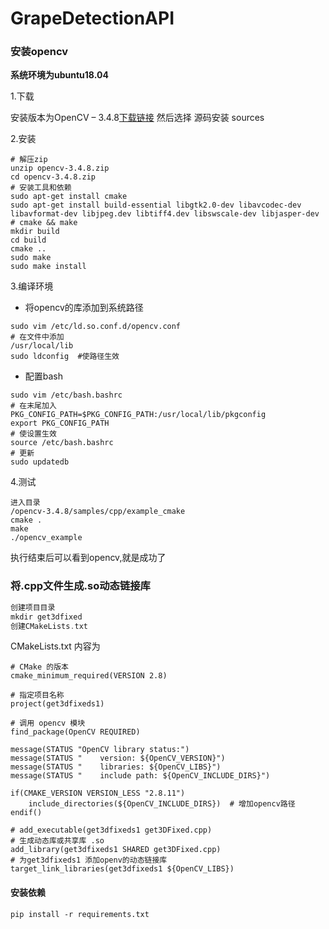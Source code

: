 # GrapeDetectionAPI

### 安装opencv

**系统环境为ubuntu18.04**

1.下载

安装版本为OpenCV – 3.4.8[下载链接](http://opencv.org/releases.html)
然后选择 源码安装 sources

2.安装
``` shell script
# 解压zip
unzip opencv-3.4.8.zip
cd opencv-3.4.8.zip
# 安装工具和依赖
sudo apt-get install cmake  
sudo apt-get install build-essential libgtk2.0-dev libavcodec-dev libavformat-dev libjpeg.dev libtiff4.dev libswscale-dev libjasper-dev
# cmake && make
mkdir build 
cd build
cmake ..
sudo make
sudo make install
```

3.编译环境

- 将opencv的库添加到系统路径
```shel script
sudo vim /etc/ld.so.conf.d/opencv.conf
# 在文件中添加
/usr/local/lib  
sudo ldconfig  #使路径生效
```

- 配置bash
```shell srcipt
sudo vim /etc/bash.bashrc 
# 在末尾加入
PKG_CONFIG_PATH=$PKG_CONFIG_PATH:/usr/local/lib/pkgconfig  
export PKG_CONFIG_PATH
# 使设置生效
source /etc/bash.bashrc
# 更新
sudo updatedb
```

4.测试

```shell script
进入目录
/opencv-3.4.8/samples/cpp/example_cmake
cmake .
make
./opencv_example
```
执行结束后可以看到opencv,就是成功了


### 将.cpp文件生成.so动态链接库
```cpp
创建项目目录
mkdir get3dfixed
创建CMakeLists.txt
```
CMakeLists.txt 内容为
```
# CMake 的版本
cmake_minimum_required(VERSION 2.8)

# 指定项目名称
project(get3dfixeds1)

# 调用 opencv 模块
find_package(OpenCV REQUIRED)
 
message(STATUS "OpenCV library status:")
message(STATUS "    version: ${OpenCV_VERSION}")
message(STATUS "    libraries: ${OpenCV_LIBS}")
message(STATUS "    include path: ${OpenCV_INCLUDE_DIRS}")

if(CMAKE_VERSION VERSION_LESS "2.8.11")
    include_directories(${OpenCV_INCLUDE_DIRS})  # 增加opencv路径
endif()

# add_executable(get3dfixeds1 get3DFixed.cpp)
# 生成动态库或共享库 .so
add_library(get3dfixeds1 SHARED get3DFixed.cpp)
# 为get3dfixeds1 添加openv的动态链接库
target_link_libraries(get3dfixeds1 ${OpenCV_LIBS})
```
#### 安装依赖
```
pip install -r requirements.txt
```
